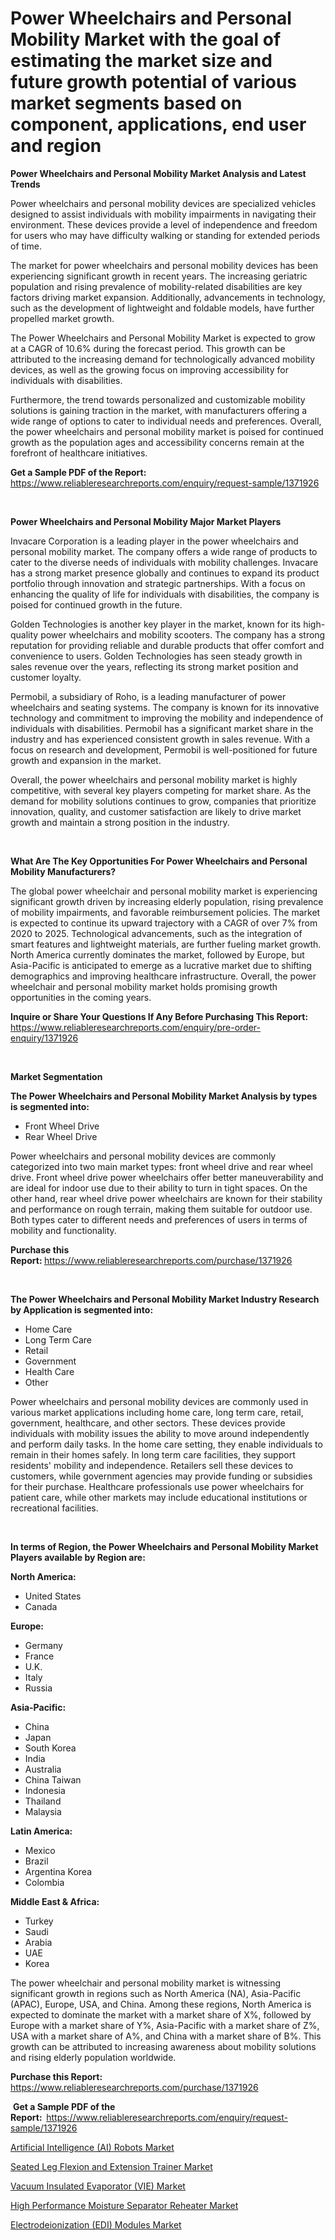 <p><h1>Power Wheelchairs and Personal Mobility Market with the goal of estimating the market size and future growth potential of various market segments based on component, applications, end user and region</h1></p><p><strong>Power Wheelchairs and Personal Mobility Market Analysis and Latest Trends</strong></p>
<p><p>Power wheelchairs and personal mobility devices are specialized vehicles designed to assist individuals with mobility impairments in navigating their environment. These devices provide a level of independence and freedom for users who may have difficulty walking or standing for extended periods of time.</p><p>The market for power wheelchairs and personal mobility devices has been experiencing significant growth in recent years. The increasing geriatric population and rising prevalence of mobility-related disabilities are key factors driving market expansion. Additionally, advancements in technology, such as the development of lightweight and foldable models, have further propelled market growth.</p><p>The Power Wheelchairs and Personal Mobility Market is expected to grow at a CAGR of 10.6% during the forecast period. This growth can be attributed to the increasing demand for technologically advanced mobility devices, as well as the growing focus on improving accessibility for individuals with disabilities.</p><p>Furthermore, the trend towards personalized and customizable mobility solutions is gaining traction in the market, with manufacturers offering a wide range of options to cater to individual needs and preferences. Overall, the power wheelchairs and personal mobility market is poised for continued growth as the population ages and accessibility concerns remain at the forefront of healthcare initiatives.</p></p>
<p><strong>Get a Sample PDF of the Report:&nbsp;</strong> <a href="https://www.reliableresearchreports.com/enquiry/request-sample/1371926">https://www.reliableresearchreports.com/enquiry/request-sample/1371926</a></p>
<p>&nbsp;</p>
<p><strong>Power Wheelchairs and Personal Mobility Major Market Players</strong></p>
<p><p>Invacare Corporation is a leading player in the power wheelchairs and personal mobility market. The company offers a wide range of products to cater to the diverse needs of individuals with mobility challenges. Invacare has a strong market presence globally and continues to expand its product portfolio through innovation and strategic partnerships. With a focus on enhancing the quality of life for individuals with disabilities, the company is poised for continued growth in the future.</p><p>Golden Technologies is another key player in the market, known for its high-quality power wheelchairs and mobility scooters. The company has a strong reputation for providing reliable and durable products that offer comfort and convenience to users. Golden Technologies has seen steady growth in sales revenue over the years, reflecting its strong market position and customer loyalty.</p><p>Permobil, a subsidiary of Roho, is a leading manufacturer of power wheelchairs and seating systems. The company is known for its innovative technology and commitment to improving the mobility and independence of individuals with disabilities. Permobil has a significant market share in the industry and has experienced consistent growth in sales revenue. With a focus on research and development, Permobil is well-positioned for future growth and expansion in the market.</p><p>Overall, the power wheelchairs and personal mobility market is highly competitive, with several key players competing for market share. As the demand for mobility solutions continues to grow, companies that prioritize innovation, quality, and customer satisfaction are likely to drive market growth and maintain a strong position in the industry.</p></p>
<p>&nbsp;</p>
<p><strong>What Are The Key Opportunities For Power Wheelchairs and Personal Mobility Manufacturers?</strong></p>
<p><p>The global power wheelchair and personal mobility market is experiencing significant growth driven by increasing elderly population, rising prevalence of mobility impairments, and favorable reimbursement policies. The market is expected to continue its upward trajectory with a CAGR of over 7% from 2020 to 2025. Technological advancements, such as the integration of smart features and lightweight materials, are further fueling market growth. North America currently dominates the market, followed by Europe, but Asia-Pacific is anticipated to emerge as a lucrative market due to shifting demographics and improving healthcare infrastructure. Overall, the power wheelchair and personal mobility market holds promising growth opportunities in the coming years.</p></p>
<p><strong>Inquire or Share Your Questions If Any Before Purchasing This Report:</strong> <a href="https://www.reliableresearchreports.com/enquiry/pre-order-enquiry/1371926">https://www.reliableresearchreports.com/enquiry/pre-order-enquiry/1371926</a></p>
<p>&nbsp;</p>
<p><strong>Market Segmentation</strong></p>
<p><strong>The Power Wheelchairs and Personal Mobility Market Analysis by types is segmented into:</strong></p>
<p><ul><li>Front Wheel Drive</li><li>Rear Wheel Drive</li></ul></p>
<p><p>Power wheelchairs and personal mobility devices are commonly categorized into two main market types: front wheel drive and rear wheel drive. Front wheel drive power wheelchairs offer better maneuverability and are ideal for indoor use due to their ability to turn in tight spaces. On the other hand, rear wheel drive power wheelchairs are known for their stability and performance on rough terrain, making them suitable for outdoor use. Both types cater to different needs and preferences of users in terms of mobility and functionality.</p></p>
<p><strong>Purchase this Report:&nbsp;</strong><a href="https://www.reliableresearchreports.com/purchase/1371926">https://www.reliableresearchreports.com/purchase/1371926</a></p>
<p>&nbsp;</p>
<p><strong>The Power Wheelchairs and Personal Mobility Market Industry Research by Application is segmented into:</strong></p>
<p><ul><li>Home Care</li><li>Long Term Care</li><li>Retail</li><li>Government</li><li>Health Care</li><li>Other</li></ul></p>
<p><p>Power wheelchairs and personal mobility devices are commonly used in various market applications including home care, long term care, retail, government, healthcare, and other sectors. These devices provide individuals with mobility issues the ability to move around independently and perform daily tasks. In the home care setting, they enable individuals to remain in their homes safely. In long term care facilities, they support residents' mobility and independence. Retailers sell these devices to customers, while government agencies may provide funding or subsidies for their purchase. Healthcare professionals use power wheelchairs for patient care, while other markets may include educational institutions or recreational facilities.</p></p>
<p>&nbsp;</p>
<p><strong>In terms of Region, the Power Wheelchairs and Personal Mobility Market Players available by Region are:</strong></p>
<p>
    <p> <strong> North America: </strong>
        <ul>
            <li>United States</li>
            <li>Canada</li>
        </ul>
        </p> 
    <p> <strong> Europe: </strong>
        <ul>
            <li>Germany</li>
            <li>France</li>
            <li>U.K.</li>
            <li>Italy</li>
            <li>Russia</li>
        </ul>
        </p> 
    <p> <strong> Asia-Pacific: </strong>
        <ul>
            <li>China</li>
            <li>Japan</li>
            <li>South Korea</li>
            <li>India</li>
            <li>Australia</li>
            <li>China Taiwan</li>
            <li>Indonesia</li>
            <li>Thailand</li>
            <li>Malaysia</li>
        </ul>
        </p> 
    <p> <strong> Latin America: </strong>
        <ul>
            <li>Mexico</li>
            <li>Brazil</li>
            <li>Argentina Korea</li>
            <li>Colombia</li>
        </ul>
        </p> 
    <p> <strong> Middle East & Africa: </strong>
        <ul>
            <li>Turkey</li>
            <li>Saudi</li>
            <li>Arabia</li>
            <li>UAE</li>
            <li>Korea</li>
        </ul>
    </p>
    </p>
<p><p>The power wheelchair and personal mobility market is witnessing significant growth in regions such as North America (NA), Asia-Pacific (APAC), Europe, USA, and China. Among these regions, North America is expected to dominate the market with a market share of X%, followed by Europe with a market share of Y%, Asia-Pacific with a market share of Z%, USA with a market share of A%, and China with a market share of B%. This growth can be attributed to increasing awareness about mobility solutions and rising elderly population worldwide.</p></p>
<p><strong>Purchase this Report: </strong><a href="https://www.reliableresearchreports.com/purchase/1371926">https://www.reliableresearchreports.com/purchase/1371926</a></p>
<p>&nbsp;<strong>Get a Sample PDF of the Report:&nbsp;&nbsp;</strong><a href="https://www.reliableresearchreports.com/enquiry/request-sample/1371926">https://www.reliableresearchreports.com/enquiry/request-sample/1371926</a></p>
<p><strong></strong></p>
<p><p><a href="https://medium.com/@rosejohnson762014/artificial-intelligence-ai-robots-market-size-reveals-the-best-marketing-channels-in-global-3d7a44ef14eb">Artificial Intelligence (AI) Robots Market</a></p><p><a href="https://medium.com/@juansmith1961/seated-leg-flexion-and-extension-trainer-market-the-key-to-successful-business-strategy-forecast-a11fbea053c3">Seated Leg Flexion and Extension Trainer Market</a></p><p><a href="https://medium.com/@sarademiri71/decoding-vacuum-insulated-evaporator-vie-market-metrics-market-share-trends-and-growth-c79a5bd2213f">Vacuum Insulated Evaporator (VIE) Market</a></p><p><a href="https://medium.com/@sarademiri71/high-performance-moisture-separator-reheater-nbsp-market-focuses-on-market-share-size-and-c48d4771e1eb">High Performance Moisture Separator Reheater Market</a></p><p><a href="https://medium.com/@rosejohnson762014/electrodeionization-edi-modules-market-trends-forecast-and-competitive-analysis-to-2031-a5b23fac3c27">Electrodeionization (EDI) Modules Market</a></p></p>